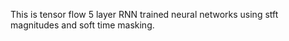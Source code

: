 This is tensor flow 5 layer RNN trained neural networks using stft magnitudes and soft time masking. 
